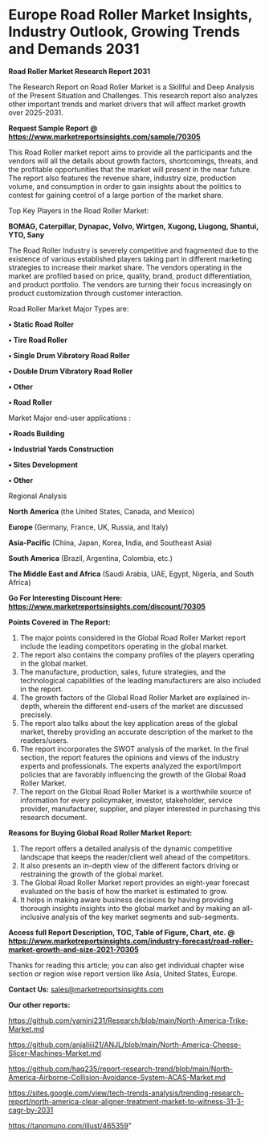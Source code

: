 # Europe Road Roller Market Insights, Industry Outlook, Growing Trends and Demands 2031

<strong>Road Roller Market Research Report 2031</strong>

The Research Report on Road Roller Market is a Skillful and Deep Analysis of the Present Situation and Challenges. This research report also analyzes other important trends and market drivers that will affect market growth over 2025-2031.

<strong>Request Sample Report @ <a href=https://www.marketreportsinsights.com/sample/70305>https://www.marketreportsinsights.com/sample/70305</a></strong>

This Road Roller market report aims to provide all the participants and the vendors will all the details about growth factors, shortcomings, threats, and the profitable opportunities that the market will present in the near future. The report also features the revenue share, industry size, production volume, and consumption in order to gain insights about the politics to contest for gaining control of a large portion of the market share.

Top Key Players in the Road Roller Market:

<strong>BOMAG, Caterpillar, Dynapac, Volvo, Wirtgen, Xugong, Liugong, Shantui, YTO, Sany</strong>

The Road Roller Industry is severely competitive and fragmented due to the existence of various established players taking part in different marketing strategies to increase their market share. The vendors operating in the market are profiled based on price, quality, brand, product differentiation, and product portfolio. The vendors are turning their focus increasingly on product customization through customer interaction.

Road Roller Market Major Types are:

<strong>• Static Road Roller

• Tire Road Roller

• Single Drum Vibratory Road Roller

• Double Drum Vibratory Road Roller

• Other

• Road Roller</strong>

Market Major end-user applications :

<strong>• Roads Building

• Industrial Yards Construction

• Sites Development

• Other</strong>

Regional Analysis

</u><strong><b>North America</b></strong> (the United States, Canada, and Mexico)

<strong><b>Europe </b></strong>(Germany, France, UK, Russia, and Italy)

<strong><b>Asia-Pacific</b></strong> (China, Japan, Korea, India, and Southeast Asia)

<strong><b>South America</b></strong> (Brazil, Argentina, Colombia, etc.)

<strong><b>The Middle East and Africa</b></strong> (Saudi Arabia, UAE, Egypt, Nigeria, and South Africa)

<strong>Go For Interesting Discount Here: <a href=https://www.marketreportsinsights.com/discount/70305>https://www.marketreportsinsights.com/discount/70305</a></strong>

<strong>Points Covered in The Report:</strong>
<ol>
  <li>The major points considered in the Global Road Roller Market report include the leading competitors operating in the global market.</li>
  <li>The report also contains the company profiles of the players operating in the global market.</li>
  <li>The manufacture, production, sales, future strategies, and the technological capabilities of the leading manufacturers are also included in the report.</li>
  <li>The growth factors of the Global Road Roller Market are explained in-depth, wherein the different end-users of the market are discussed precisely.</li>
  <li>The report also talks about the key application areas of the global market, thereby providing an accurate description of the market to the readers/users.</li>
  <li>The report incorporates the SWOT analysis of the market. In the final section, the report features the opinions and views of the industry experts and professionals. The experts analyzed the export/import policies that are favorably influencing the growth of the Global Road Roller Market.</li>
  <li>The report on the Global Road Roller Market is a worthwhile source of information for every policymaker, investor, stakeholder, service provider, manufacturer, supplier, and player interested in purchasing this research document.</li>
</ol>
<strong>Reasons for Buying Global Road Roller Market Report:</strong>

<ol>
  <li>The report offers a detailed analysis of the dynamic competitive landscape that keeps the reader/client well ahead of the competitors.</li>
  <li>It also presents an in-depth view of the different factors driving or restraining the growth of the global market.</li>
  <li>The Global Road Roller Market report provides an eight-year forecast evaluated on the basis of how the market is estimated to grow.</li>
  <li>It helps in making aware business decisions by having providing thorough insights insights into the global market and by making an all-inclusive analysis of the key market segments and sub-segments.</li>
</ol>
<strong>Access full Report Description, TOC, Table of Figure, Chart, etc. @ <a href=https://www.marketreportsinsights.com/industry-forecast/road-roller-market-growth-and-size-2021-70305>https://www.marketreportsinsights.com/industry-forecast/road-roller-market-growth-and-size-2021-70305</a></strong>


Thanks for reading this article; you can also get individual chapter wise section or region wise report version like Asia, United States, Europe.

<strong>Contact Us:</strong>
sales@marketreportsinsights.com

<strong>Our other reports:</strong>

<a href=https://github.com/yamini231/Research/blob/main/North-America-Trike-Market.md>https://github.com/yamini231/Research/blob/main/North-America-Trike-Market.md</a>

<a href=https://github.com/anjaliiii21/ANJL/blob/main/North-America-Cheese-Slicer-Machines-Market.md>https://github.com/anjaliiii21/ANJL/blob/main/North-America-Cheese-Slicer-Machines-Market.md</a>

<a href=https://github.com/haq235/report-research-trend/blob/main/North-America-Airborne-Collision-Avoidance-System-ACAS-Market.md>https://github.com/haq235/report-research-trend/blob/main/North-America-Airborne-Collision-Avoidance-System-ACAS-Market.md</a>

<a href=https://sites.google.com/view/tech-trends-analysis/trending-research-report/north-america-clear-aligner-treatment-market-to-witness-31-3-cagr-by-2031>https://sites.google.com/view/tech-trends-analysis/trending-research-report/north-america-clear-aligner-treatment-market-to-witness-31-3-cagr-by-2031</a>

<a href=https://tanomuno.com/illust/465359>https://tanomuno.com/illust/465359</a>"
